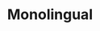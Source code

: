 ---
schema: default
title: Monolingual
organization: Sample Department
notes: ''
resources:
  - name: Mongolian wordnet
    url: 'https://github.com/kbatsuren/monwn'
    format: ''
license: 'https://creativecommons.org/licenses/by-sa/4.0/'
maintainer: ''
maintainer_email: ''
tags: ''
---